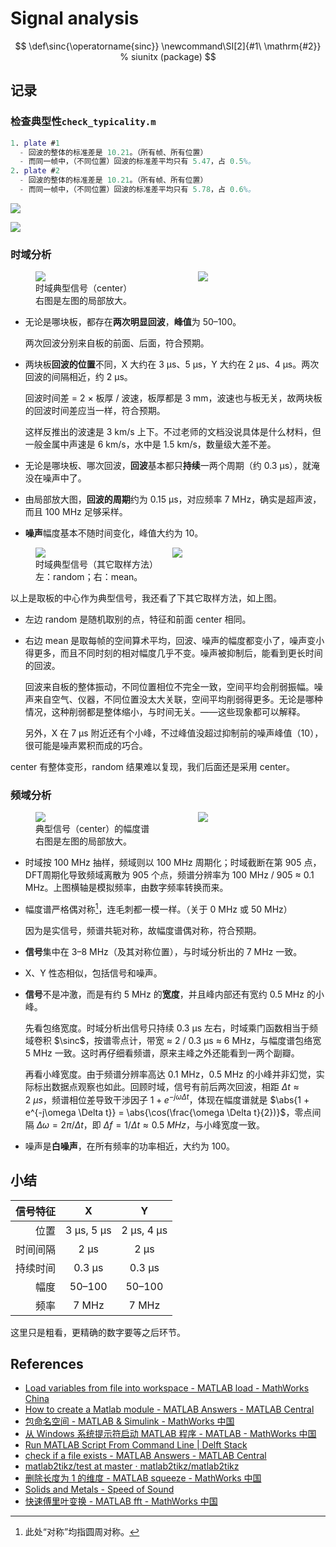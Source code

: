 # Signal analysis

$$
\def\sinc{\operatorname{sinc}}
\newcommand\SI[2]{#1\ \mathrm{#2}}  % siunitx (package)
$$

## 记录

### 检查典型性`check_typicality.m`

```matlab
1. plate #1
  - 回波的整体的标准差是 10.21。（所有帧、所有位置）
  - 而同一帧中，（不同位置）回波的标准差平均只有 5.47，占 0.5%。
2. plate #2
  - 回波的整体的标准差是 10.21。（所有帧、所有位置）
  - 而同一帧中，（不同位置）回波的标准差平均只有 5.78，占 0.6%。
```

![](../fig/check_typicality-std.jpg)

![](../fig/check_typicality-all.jpg)

### 时域分析

<figure>
    <div style='display: grid; grid-template-columns: 3fr 2fr; gap: 1em;'>
        <img src="../fig/time-center.jpg">
        <img src="../fig/time-center-detail.jpg">
    </div>
    <figcaption>时域典型信号（center）<br>右图是左图的局部放大。</figcaption>
</figure>

- 无论是哪块板，都存在**两次明显回波**，**峰值**为 50–100。

  两次回波分别来自板的前面、后面，符合预期。

- 两块板**回波的位置**不同，X 大约在 3 μs、5 μs，Y 大约在 2 μs、4 μs。两次回波的间隔相近，约 2 μs。

  回波时间差 = 2 × 板厚 / 波速，板厚都是 3 mm，波速也与板无关，故两块板的回波时间差应当一样，符合预期。

  这样反推出的波速是 3 km/s 上下。不过老师的文档没说具体是什么材料，但一般金属中声速是 6 km/s，水中是 1.5 km/s，数量级大差不差。

- 无论是哪块板、哪次回波，**回波**基本都只**持续**一两个周期（约 0.3 μs），就淹没在噪声中了。

- 由局部放大图，**回波的周期**约为 0.15 μs，对应频率 7 MHz，确实是超声波，而且 100 MHz 足够采样。

- **噪声**幅度基本不随时间变化，峰值大约为 10。

<figure>
    <div style='display: grid; grid-template-columns: repeat(2, auto); gap: 1em;'>
        <img src="../fig/time-random.jpg">
        <img src="../fig/time-mean.jpg">
    </div>
    <figcaption>时域典型信号（其它取样方法）<br>左：random；右：mean。</figcaption>
</figure>

以上是取板的中心作为典型信号，我还看了下其它取样方法，如上图。

- 左边 random 是随机取别的点，特征和前面 center 相同。

- 右边 mean 是取每帧的空间算术平均，回波、噪声的幅度都变小了，噪声变小得更多，而且不同时刻的相对幅度几乎不变。噪声被抑制后，能看到更长时间的回波。

  回波来自板的整体振动，不同位置相位不完全一致，空间平均会削弱振幅。噪声来自空气、仪器，不同位置没太大关联，空间平均削弱得更多。无论是哪种情况，这种削弱都是整体缩小，与时间无关。——这些现象都可以解释。

  另外，X 在 7 μs 附近还有个小峰，不过峰值没超过抑制前的噪声峰值（10），很可能是噪声累积而成的巧合。

center 有整体变形，random 结果难以复现，我们后面还是采用 center。

### 频域分析

<figure>
    <div style='display: grid; grid-template-columns: 3fr 2fr; gap: 1em;'>
        <img src="../fig/freq-center.jpg">
        <img src="../fig/freq-center-detail.jpg">
    </div>
    <figcaption>典型信号（center）的幅度谱<br>右图是左图的局部放大。</figcaption>
</figure>

- 时域按 100 MHz 抽样，频域则以 100 MHz 周期化；时域截断在第 905 点，DFT周期化导致频域离散为 905 个点，频谱分辨率为 100 MHz / 905 ≈ 0.1 MHz。上图横轴是模拟频率，由数字频率转换而来。

- 幅度谱严格偶对称[^1]，连毛刺都一模一样。（关于 0 MHz 或 50 MHz）

  因为是实信号，频谱共轭对称，故幅度谱偶对称，符合预期。

- **信号**集中在 3–8 MHz（及其对称位置），与时域分析出的 7 MHz 一致。

- X、Y 性态相似，包括信号和噪声。

- **信号**不是冲激，而是有约 5 MHz 的**宽度**，并且峰内部还有宽约 0.5 MHz 的小峰。

  先看包络宽度。时域分析出信号只持续 0.3 μs 左右，时域乘门函数相当于频域卷积 $\sinc$，按谱零点计，带宽 ≈ 2 / 0.3 μs ≈ 6 MHz，与幅度谱包络宽 5 MHz 一致。这时再仔细看频谱，原来主峰之外还能看到一两个副瓣。

  再看小峰宽度。由于频谱分辨率高达 0.1 MHz，0.5 MHz 的小峰并非幻觉，实际标出数据点观察也如此。回顾时域，信号有前后两次回波，相距 $\Delta t \approx \SI{2}{\mu s}$，频谱相位差导致干涉因子 $1 + e^{-j \omega \Delta t}$，体现在幅度谱就是 $\abs{1 + e^{-j\omega \Delta t}} = \abs{\cos(\frac{\omega \Delta t}{2})}$，零点间隔 $\Delta \omega = 2\pi / \Delta t$，即 $\Delta f = 1/\Delta t \approx \SI{0.5}{MHz}$，与小峰宽度一致。

- 噪声是**白噪声**，在所有频率的功率相近，大约为 100。

[^1]:此处“对称”均指圆周对称。

## 小结

| 信号特征 |     X      |     Y      |
| -------: | :--------: | :--------: |
|     位置 | 3 μs, 5 μs | 2 μs, 4 μs |
| 时间间隔 |    2 μs    |    2 μs    |
| 持续时间 |   0.3 μs   |   0.3 μs   |
|     幅度 |   50–100   |   50–100   |
|     频率 |   7 MHz    |   7 MHz    |

这里只是粗看，更精确的数字要等之后环节。

## References

- [Load variables from file into workspace - MATLAB load - MathWorks China](https://ww2.mathworks.cn/help/releases/R2020b/matlab/ref/load.html?lang=en)
- [How to create a Matlab module - MATLAB Answers - MATLAB Central](https://ww2.mathworks.cn/matlabcentral/answers/398355-how-to-create-a-matlab-module)
- [包命名空间 - MATLAB & Simulink - MathWorks 中国](https://ww2.mathworks.cn/help/matlab/matlab_oop/scoping-classes-with-packages.html)
- [从 Windows 系统提示符启动 MATLAB 程序 - MATLAB - MathWorks 中国](https://ww2.mathworks.cn/help/matlab/ref/matlabwindows.html)
- [Run MATLAB Script From Command Line | Delft Stack](https://www.delftstack.com/howto/matlab/run-matlab-scripts-from-command-line/)
- [check if a file exists - MATLAB Answers - MATLAB Central](https://ww2.mathworks.cn/matlabcentral/answers/49414-check-if-a-file-exists)
- [matlab2tikz/test at master · matlab2tikz/matlab2tikz](https://github.com/matlab2tikz/matlab2tikz/tree/master/test)
- [删除长度为 1 的维度 - MATLAB squeeze - MathWorks 中国](https://ww2.mathworks.cn/help/releases/R2020b/matlab/ref/squeeze.html)
- [Solids and Metals - Speed of Sound](https://www.engineeringtoolbox.com/sound-speed-solids-d_713.html)
- [快速傅里叶变换 - MATLAB fft - MathWorks 中国](https://ww2.mathworks.cn/help/releases/R2020b/matlab/ref/fft.html)
